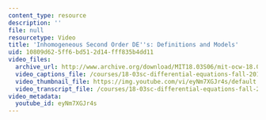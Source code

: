 ```yaml
---
content_type: resource
description: ''
file: null
resourcetype: Video
title: 'Inhomogeneous Second Order DE''s: Definitions and Models'
uid: 10809d62-5ff6-bd51-2d14-fff835b4dd11
video_files:
  archive_url: http://www.archive.org/download/MIT18.03S06/mit-ocw-18.03-lec12-07mar2003-220k_512kb.mp4
  video_captions_file: /courses/18-03sc-differential-equations-fall-2011/1e0a2b8b8fde5ecc87a7b00a1fa1cd1e_eyNm7XGJr4s.vtt
  video_thumbnail_file: https://img.youtube.com/vi/eyNm7XGJr4s/default.jpg
  video_transcript_file: /courses/18-03sc-differential-equations-fall-2011/ef33392db5a6060ac3bda4bd22c037d6_eyNm7XGJr4s.pdf
video_metadata:
  youtube_id: eyNm7XGJr4s
---
```

